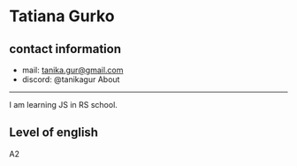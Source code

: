  Tatiana Gurko
 =============
 contact information
 --------------------
 - mail: tanika.gur@gmail.com
 - discord: @tanikagur
 About
 ------
 I am learning JS in RS school. 
 
 Level of english
 -----------------
 A2